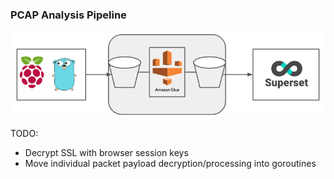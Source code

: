 ### PCAP Analysis Pipeline

![Project in one picture](./docs/pcap-pipe.png)


TODO:
- Decrypt SSL with browser session keys
- Move individual packet payload decryption/processing into goroutines